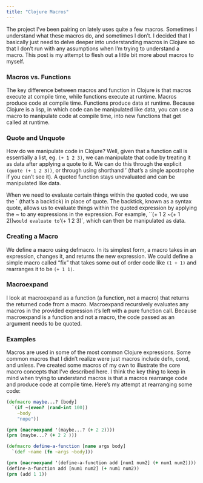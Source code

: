 ```yaml
---
title: "Clojure Macros"
---
```


The project I’ve been pairing on lately uses quite a few macros. Sometimes I
understand what these macros do, and sometimes I don’t. I decided that I
basically just need to delve deeper into understanding macros in Clojure so
that I don’t run with any assumptions when I’m trying to understand a macro.
This post is my attempt to flesh out a little bit more about macros to myself.

### Macros vs. Functions

The key difference between macros and function in Clojure is that macros
execute at compile time, while functions execute at runtime. Macros produce
code at compile time. Functions produce data at runtime. Because Clojure is a
lisp, in which code can be manipulated like data, you can use a macro to
manipulate code at compile time, into new functions that get called at runtime.

### Quote and Unquote

How do we manipulate code in Clojure? Well, given that a function call is
essentially a list, eg. `(+ 1 2 3)`, we can manipulate that code by treating it
as data after applying a quote to it. We can do this through the explicit
`(quote (+ 1 2 3))`, or through using shorthand ’ (that’s a single apostrophe if
you can’t see it). A quoted function stays unevaluated and can be manipulated
like data.

When we need to evaluate certain things within the quoted code, we use the \`
(that’s a backtick) in place of quote. The backtick, known as a syntax quote,
allows us to evaluate things within the quoted expression by applying the ~ to
any expressions in the expression. For example, ``(+ 1 2 ~(+ 1 2))` would
evaluate to `’(+ 1 2 3)`, which can then be manipulated as data.

### Creating a Macro

We define a macro using defmacro. In its simplest form, a macro takes in an
expression, changes it, and returns the new expression. We could define a
simple macro called “fix” that takes some out of order code like `(1 + 1)` and
rearranges it to be `(+ 1 1)`.

### Macroexpand

I look at macroexpand as a function (a function, not a macro) that returns the
returned code from a macro. Macroexpand recursively evaluates any macros in the
provided expression it’s left with a pure function call. Because macroexpand is
a function and not a macro, the code passed as an argument needs to be quoted.

### Examples

Macros are used in some of the most common Clojure expressions. Some common
macros that I didn’t realize were just macros include defn, cond, and unless.
I’ve created some macros of my own to illustrate the core macro concepts that
I’ve described here. I think the key thing to keep in mind when trying to
understand macros is that a macros rearrange code and produce code at compile
time. Here’s my attempt at rearranging some code:

```clojure
(defmacro maybe...? [body]
  `(if ~(even? (rand-int 100))
    ~body
    "nope"))

(prn (macroexpand '(maybe...? (+ 2 2))))
(prn (maybe...? (+ 2 2 )))

(defmacro define-a-function [name args body]
  `(def ~name (fn ~args ~body)))

(prn (macroexpand '(define-a-function add [num1 num2] (+ num1 num2))))
(define-a-function add [num1 num2] (+ num1 num2))
(prn (add 1 1))
```
